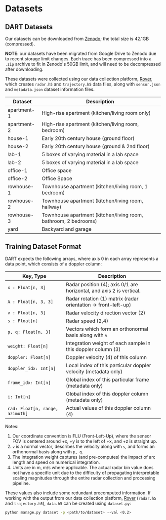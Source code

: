 # Datasets

## DART Datasets

Our datasets can be downloaded from [Zenodo](https://zenodo.org/records/10938617); the total size is 42.1GB (compressed).

**NOTE**: our datasets have been migrated from Google Drive to Zenodo due to recent storage limit changes. Each trace has been compressed into a `.zip` archive to fit in Zenodo's 50GB limit, and will need to be decompressed after downloading.

These datasets were collected using our data collection platform, [Rover](https://github.com/thetianshuhuang/rover), which creates `radar.h5` and `trajectory.h5` data files, along with `sensor.json` and `metadata.json` dataset information files.

| Dataset      | Description |
|------------- | ----------- |
| apartment-1  | High-rise apartment (kitchen/living room only)
| apartment-2  | High-rise apartment (kitchen/living room, bedroom) |
| house-1      | Early 20th century house (ground floor) |
| house-2      | Early 20th century house (ground & 2nd floor) |
| lab-1        | 5 boxes of varying material in a lab space |
| lab-2        | 5 boxes of varying material in a lab space |
| office-1     | Office space |
| office-2     | Office Space |
| rowhouse-1   | Townhouse apartment (kitchen/living room, 1 bedroom) |
| rowhouse-2   | Townhouse apartment (kitchen/living room, hallway) |
| rowhouse-3   | Townhouse apartment (kitchen/living room, bathroom, 2 bedrooms) |
| yard         | Backyard and garage |

## Training Dataset Format

DART expects the following arrays, where axis 0 in each array represents a data point, which consists of a doppler column:

| Key, Type | Description |
| --- | ----------- |
| `x : Float[n, 3]` | Radar position (4); axis 0/1 are horizontal, and axis 2 is vertical. |
| `A : Float[n, 3, 3]` | Radar rotation (1) matrix (radar orientation -> front-left-up) |
| `v : Float[n, 3]` | Radar velocity direction vector (2) |
| `s : Float[n]` | Radar speed (2,4) |
| `p, q: Float[n, 3]` | Vectors which form an orthonormal basis along with `v` |
| `weight: Float[n]` | Integration weight of each sample in this doppler column (3) |
| `doppler: Float[n]` | Doppler velocity (4) of this column |
| `doppler_idx: Int[n]` | Local index of this particular doppler velocity (metadata only) |
| `frame_idx: Int[n]` | Global index of this particular frame (metadata only) |
| `i: Int[n]` | Global index of this doppler column (metadata only) |
| `rad: Float[n, range, azimuth]` | Actual values of this doppler column (4) |

Notes:
1. Our coordinate convention is FLU (Front-Left-Up), where the sensor FOV is centered around +x, +y is to the left of +x, and +z is straight up.
2. `v` is a normal vector, describes the velocity along with `s`, and forms an orthonormal basis along with `p, q`.
3. The integration weight captures (and pre-computes) the impact of arc length and speed on numerical integration.
4. Units are in m, m/s where applicable. The actual radar bin value does not have a specific unit due to the difficulty of propagating interpretable scaling magnitudes through the entire radar collection and processing pipeline.

These values also include some redundant precomputed information. If working with the output from our data collection platform, [Rover](https://github.com/thetianshuhuang/rover) (`radar.h5` and `trajectory.h5`), `data.h5` can be created using `dataset.py`:
```sh
python manage.py dataset -p <path/to/dataset> --val <0.2>
```